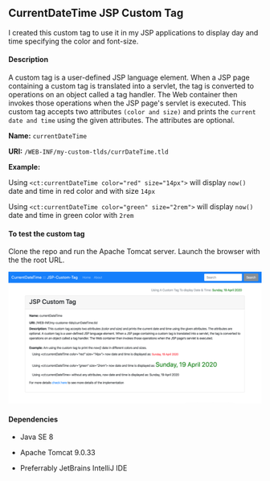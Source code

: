 ## CurrentDateTime JSP Custom Tag

I created this custom tag to use it in my JSP applications to display day and time specifying the color and font-size.

#### Description
A custom tag is a user-defined JSP language element. When a JSP page containing a custom tag is translated into a servlet, the tag is converted to operations on an object called a tag handler. The Web container then invokes those operations when the JSP page's servlet is executed. This custom tag accepts two attributes `(color and size)` and prints the `current date and time` using the given attributes. The attributes are optional. 

__Name:__ `currentDateTime`

**URI:** `/WEB-INF/my-custom-tlds/currDateTime.tld`

**Example:** 

Using `<ct:currentDateTime color="red" size="14px">` will display `now()` date and time in red color and with size `14px`

Using `<ct:currentDateTime color="green" size="2rem">` will display `now()` date and time in green color with `2rem`


#### To test the custom tag
Clone the repo and run the Apache Tomcat server. Launch the browser with the the root URL.

![current-date-time-custom-tag](./web/WEB-INF/images/jsp-custom-tag-landing-page.png)

#### Dependencies
- Java SE 8

- Apache Tomcat 9.0.33

- Preferrably JetBrains IntelliJ IDE



